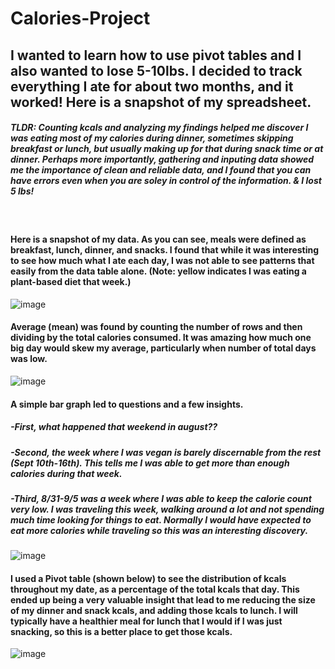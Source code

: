 # Calories-Project 
## I wanted to learn how to use pivot tables and I also wanted to lose 5-10lbs. I decided to track everything I ate for about two months, and it worked! Here is a snapshot of my spreadsheet.

##### TLDR: Counting kcals and analyzing my findings helped me discover I was eating most of my calories during dinner, sometimes skipping breakfast or lunch, but usually making up for that during snack time or at dinner. Perhaps more importantly, gathering and inputing data showed me the importance of clean and reliable data, and I found that you can have errors even when you are soley in control of the information. & I lost 5 lbs!
<br/>

#### Here is a snapshot of my data. As you can see, meals were defined as breakfast, lunch, dinner, and snacks. I found that while it was interesting to see how much what I ate each day, I was not able to see patterns that easily from the data table alone. (Note: yellow indicates I was eating a plant-based diet that week.) 
![image](https://user-images.githubusercontent.com/39841179/195396286-c21495b2-29c9-4520-b1ec-d0dd826488de.png)

#### Average (mean) was found by counting the number of rows and then dividing by the total calories consumed. It was amazing how much one big day would skew my average, particularly when number of total days was low. 
![image](https://user-images.githubusercontent.com/39841179/195398410-f6bb9a11-ec47-4f85-a66f-0640b721c00f.png)

#### A simple bar graph led to questions and a few insights.
##### -First, what happened that weekend in august?? 
##### -Second, the week where I was vegan is barely discernable from the rest (Sept 10th-16th). This tells me I was able to get more than enough calories during that week. 
##### -Third, 8/31-9/5 was a week where I was able to keep the calorie count very low. I was traveling this week, walking around a lot and not spending much time looking for things to eat. Normally I would have expected to eat more calories while traveling so this was an interesting discovery. 
![image](https://user-images.githubusercontent.com/39841179/195401287-4dd42d9e-7310-432f-99d0-ca10a8416307.png)

#### I used a Pivot table (shown below) to see the distribution of kcals throughout my date, as a percentage of the total kcals that day. This ended up being a very valuable insight that lead to me reducing the size of my dinner and snack kcals, and adding those kcals to lunch. I will typically have a healthier meal for lunch that I would if I was just snacking, so this is a better place to get those kcals. 

![image](https://user-images.githubusercontent.com/39841179/195405610-9852aa5d-b91b-4da9-bb56-d110a442a644.png)

